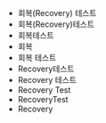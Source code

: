 - 회복(Recovery) 테스트
- 회복(Recovery)테스트
- 회복테스트
- 회복
- 회복 테스트
- Recovery테스트
- Recovery 테스트
- Recovery Test
- RecoveryTest
- Recovery